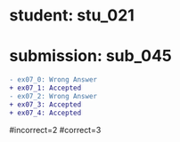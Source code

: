 # student: stu_021
# submission: sub_045

```diff
- ex07_0: Wrong Answer
+ ex07_1: Accepted
- ex07_2: Wrong Answer
+ ex07_3: Accepted
+ ex07_4: Accepted
```
#incorrect=2
#correct=3
